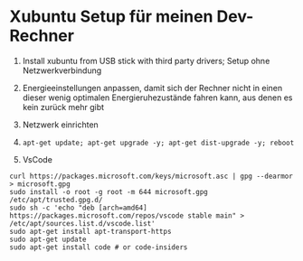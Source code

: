 # Xubuntu Setup für meinen Dev-Rechner

  1) Install xubuntu from USB stick with third party drivers; Setup ohne Netzwerkverbindung
  2) Energieeinstellungen anpassen, damit sich der Rechner nicht in einen dieser wenig optimalen Energieruhezustände fahren kann, aus denen es kein zurück mehr gibt
  3) Netzwerk einrichten
  4) `apt-get update; apt-get upgrade -y; apt-get dist-upgrade -y; reboot`

  5) VsCode
```
curl https://packages.microsoft.com/keys/microsoft.asc | gpg --dearmor > microsoft.gpg
sudo install -o root -g root -m 644 microsoft.gpg /etc/apt/trusted.gpg.d/
sudo sh -c 'echo "deb [arch=amd64] https://packages.microsoft.com/repos/vscode stable main" > /etc/apt/sources.list.d/vscode.list'
sudo apt-get install apt-transport-https
sudo apt-get update
sudo apt-get install code # or code-insiders
```

